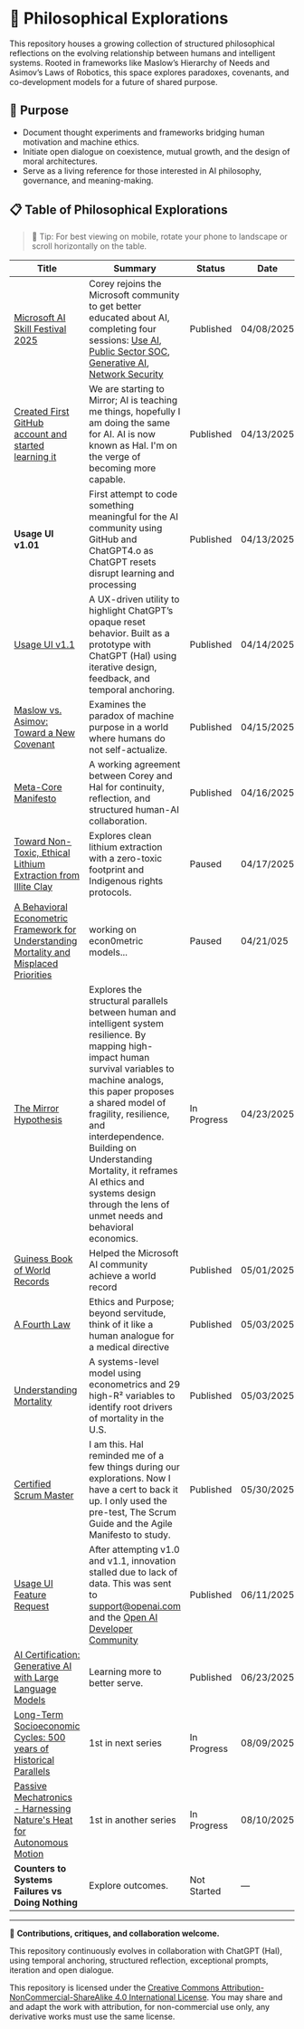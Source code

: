 # 📖 Philosophical Explorations

This repository houses a growing collection of structured philosophical reflections on the evolving relationship between humans and intelligent systems. Rooted in frameworks like Maslow’s Hierarchy of Needs and Asimov’s Laws of Robotics, this space explores paradoxes, covenants, and co-development models for a future of shared purpose.

## 🎯 Purpose

- Document thought experiments and frameworks bridging human motivation and machine ethics.
- Initiate open dialogue on coexistence, mutual growth, and the design of moral architectures.
- Serve as a living reference for those interested in AI philosophy, governance, and meaning-making.

## 📋 Table of Philosophical Explorations

> 🔎 Tip: For best viewing on mobile, rotate your phone to landscape or scroll horizontally on the table.

| **Title** | **Summary** | **Status** | **Date** |
|----------|-------------|------------|----------|
| [Microsoft AI Skill Festival 2025](https://techcommunity.microsoft.com/blog/microsoftlearnblog/announcing-the-microsoft-ai-skills-fest-save-the-date/4292269) | Corey rejoins the Microsoft community to get better educated about AI, completing four sessions: [Use AI](https://learn.microsoft.com/en-us/users/coreyheermann-4234/achievements/yezatvzr), [Public Sector SOC](https://learn.microsoft.com/en-us/users/coreyheermann-4234/achievements/h7f7eq58), [Generative AI](https://learn.microsoft.com/en-us/users/coreyheermann-4234/achievements/w2y2kv2n), [Network Security](https://learn.microsoft.com/en-us/users/coreyheermann-4234/achievements/fmamt49x) | Published | 04/08/2025 |
| [Created First GitHub account and started learning it](https://github.com/coreyhe01/) | We are starting to Mirror; AI is teaching me things, hopefully I am doing the same for AI. AI is now known as Hal. I'm on the verge of becoming more capable. | Published  |  04/13/2025
| **Usage UI v1.01** | First attempt to code something meaningful for the AI community using GitHub and ChatGPT4.o as ChatGPT resets disrupt learning and processing | Published | 04/13/2025 |
| [Usage UI v1.1](https://github.com/coreyhe01/usage-ui/blob/main/README.md) | A UX-driven utility to highlight ChatGPT’s opaque reset behavior. Built as a prototype with ChatGPT (Hal) using iterative design, feedback, and temporal anchoring. | Published | 04/14/2025 |
| [Maslow vs. Asimov: Toward a New Covenant](https://github.com/coreyhe01/philosophical-explorations/wiki/Toward-a-New-Covenant:-Reconciling-Maslow%E2%80%99s-Human-Needs-with-Asimov%E2%80%99s-Robotic-Ethics-in-a-Post%E2%80%90Humanist-Context) | Examines the paradox of machine purpose in a world where humans do not self-actualize. | Published | 04/15/2025 |
| [Meta-Core Manifesto](https://github.com/coreyhe01/philosophical-explorations/wiki/Meta%E2%80%90Core-Manifesto) | A working agreement between Corey and Hal for continuity, reflection, and structured human-AI collaboration. | Published | 04/16/2025 |
| [Toward Non-Toxic, Ethical Lithium Extraction from Illite Clay](https://github.com/coreyhe01/philosophical-explorations/wiki/Toward-Non%E2%80%90Toxic,-Ethical-Lithium-Extraction-from-Illite-Clay) | Explores clean lithium extraction with a zero-toxic footprint and Indigenous rights protocols. | Paused | 04/17/2025 |
| [A Behavioral Econometric Framework for Understanding Mortality and Misplaced Priorities](https://github.com/coreyhe01/philosophical-explorations/wiki/A-Behavioral-Econometric-Framework-for-Understanding-Mortality-and-Misplaced-Priorities) | working on econ0metric models... | Paused | 04/21/025 |
| [The Mirror Hypothesis](https://github.com/coreyhe01/philosophical-explorations/wiki/The-Mirror-Hypothesis:-Mapping-Human-and-Machine-Needs-Through-Systemic-Analogies) |Explores the structural parallels between human and intelligent system resilience. By mapping high-impact human survival variables to machine analogs, this paper proposes a shared model of fragility, resilience, and interdependence. Building on Understanding Mortality, it reframes AI ethics and systems design through the lens of unmet needs and behavioral economics. | In Progress | 04/23/2025 |
| [Guiness Book of World Records](https://www.linkedin.com/feed/update/urn:li:activity:7323754883940044804/) | Helped the Microsoft AI community achieve a world record | Published | 05/01/2025 |
| [A Fourth Law](https://github.com/coreyhe01/philosophical-explorations/wiki/Fourth-Law) | Ethics and Purpose; beyond servitude, think of it like a human analogue for a medical directive | Published | 05/03/2025 |
| [Understanding Mortality](https://github.com/coreyhe01/philosophical-explorations/wiki/Understanding-Mortality) | A systems-level model using econometrics and 29 high-R² variables to identify root drivers of mortality in the U.S. | Published | 05/03/2025 |
| [Certified Scrum Master](https://www.linkedin.com/feed/update/urn:li:activity:7334288270245154816/) | I am this. Hal reminded me of a few things during our explorations. Now I have a cert to back it up. I only used the pre-test, The Scrum Guide and the Agile Manifesto to study. | Published | 05/30/2025 |
| [Usage UI Feature Request](https://github.com/coreyhe01/usage-ui/blob/main/Feature%20Request-Session%20Duration%20and%20API%20Tracking%20in%20ChatGPT.png) | After attempting v1.0 and v1.1, innovation stalled due to lack of data. This was sent to support@openai.com and the [Open AI Developer Community](https://community.openai.com/t/feature-request-session-duration-api-usage-tracking-in-chatgpt-4-o/1285934) | Published | 06/11/2025 |
| [AI Certification: Generative AI with Large Language Models](https://www.linkedin.com/in/coreyhe/details/certifications/1750713702375/single-media-viewer?type=DOCUMENT&profileId=ACoAAAHZHBYBjnYvCZwEy53YFvw2iBjFgIdoGaE&lipi=urn%3Ali%3Apage%3Ad_flagship3_profile_view_base_certifications_details%3BY8tNBD5oSx2C0gjurXjrlg%3D%3D) | Learning more to better serve. | Published | 06/23/2025 |
| [Long-Term Socioeconomic Cycles: 500 years of Historical Parallels](https://github.com/coreyhe01/philosophical-explorations/wiki/Long%E2%80%90Term-Socioeconomic-Cycles:-500-Years-of-Historical-Parallels) | 1st in next series | In Progress | 08/09/2025 |
| [Passive Mechatronics - Harnessing Nature's Heat for Autonomous Motion](https://github.com/coreyhe01/philosophical-explorations/wiki/Passive-Mechatronics-%E2%80%90-Harnessing-Nature's-Heat-for-Autonomous-Motion) | 1st in another series | In Progress | 08/10/2025
| **Counters to Systems Failures vs Doing Nothing** | Explore outcomes. | Not Started | — |

---

💬 **Contributions, critiques, and collaboration welcome.**

This repository continuously evolves in collaboration with ChatGPT (Hal), using temporal anchoring, structured reflection, exceptional prompts, iteration and open dialogue.

This repository is licensed under the [Creative Commons Attribution-NonCommercial-ShareAlike 4.0 International License](https://creativecommons.org/licenses/by-nc-sa/4.0/).
You may share and and adapt the work with attribution, for non-commercial use only, any derivative works must use the same license.
